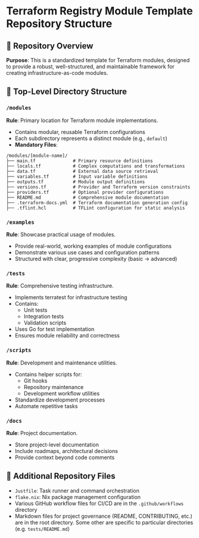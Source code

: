 # Terraform Registry Module Template Repository Structure

## 🌳 Repository Overview

**Purpose**: This is a standardized template for Terraform modules, designed to provide a robust, well-structured, and maintainable framework for creating infrastructure-as-code modules.

## 📂 Top-Level Directory Structure

### `/modules`
**Rule**: Primary location for Terraform module implementations.
- Contains modular, reusable Terraform configurations
- Each subdirectory represents a distinct module (e.g., `default`)
- **Mandatory Files**:
```text
/modules/[module-name]/
├── main.tf              # Primary resource definitions
├── locals.tf            # Complex computations and transformations
├── data.tf              # External data source retrieval
├── variables.tf         # Input variable definitions
├── outputs.tf           # Module output definitions
├── versions.tf          # Provider and Terraform version constraints
├── providers.tf         # Optional provider configurations
├── README.md            # Comprehensive module documentation
├── .terraform-docs.yml  # Terraform documentation generation config
├── .tflint.hcl          # TFLint configuration for static analysis
```

### `/examples`
**Rule**: Showcase practical usage of modules.
- Provide real-world, working examples of module configurations
- Demonstrate various use cases and configuration patterns
- Structured with clear, progressive complexity (basic → advanced)

### `/tests`
**Rule**: Comprehensive testing infrastructure.
- Implements terratest for infrastructure testing
- Contains:
  - Unit tests
  - Integration tests
  - Validation scripts
- Uses Go for test implementation
- Ensures module reliability and correctness

### `/scripts`
**Rule**: Development and maintenance utilities.
- Contains helper scripts for:
  - Git hooks
  - Repository maintenance
  - Development workflow utilities
- Standardize development processes
- Automate repetitive tasks

### `/docs`
**Rule**: Project documentation.
- Store project-level documentation
- Include roadmaps, architectural decisions
- Provide context beyond code comments

## 🚨 Additional Repository Files

- `Justfile`: Task runner and command orchestration
- `flake.nix`: Nix package management configuration
- Various GitHub workflow files for CI/CD are in the `.github/workflows` directory
- Markdown files for project governance (README, CONTRIBUTING, etc.) are in the root directory. Some other are specific to particular directories (e.g. `tests/README.md`)

